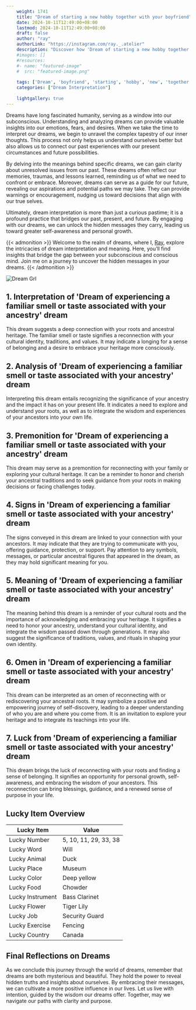 ```yaml
---
    weight: 1741
    title: "Dream of starting a new hobby together with your boyfriend"  # Assuming 'title' column exists
    date: 2024-10-11T12:49:00+08:00
    lastmod: 2024-10-11T12:49:00+08:00
    draft: false
    author: "ray"
    authorLink: "https://instagram.com/ray._.atelier"
    description: "Discover how 'Dream of starting a new hobby together with your boyfriend' can interpret your future and uncover its significant meanings in your life."
    #images: []
    #resources:
    #- name: "featured-image"
    #  src: "featured-image.png"
    
    tags: ['Dream', 'boyfriend', 'starting', 'hobby', 'new', 'together']
    categories: ["Dream Interpretation"]
    
    lightgallery: true
---
```

    
Dreams have long fascinated humanity, serving as a window into our subconscious. Understanding and analyzing dreams can provide valuable insights into our emotions, fears, and desires. When we take the time to interpret our dreams, we begin to unravel the complex tapestry of our inner thoughts. This process not only helps us understand ourselves better but also allows us to connect our past experiences with our present circumstances and future possibilities.

By delving into the meanings behind specific dreams, we can gain clarity about unresolved issues from our past. These dreams often reflect our memories, traumas, and lessons learned, reminding us of what we need to confront or embrace. Moreover, dreams can serve as a guide for our future, revealing our aspirations and potential paths we may take. They can provide warnings or encouragement, nudging us toward decisions that align with our true selves.

Ultimately, dream interpretation is more than just a curious pastime; it is a profound practice that bridges our past, present, and future. By engaging with our dreams, we can unlock the hidden messages they carry, leading us toward greater self-awareness and personal growth.

{{< admonition >}}
Welcome to the realm of dreams, where I, [Ray](https://instagram.com/ray._.atelier), explore the intricacies of dream interpretation and meaning. Here, you’ll find insights that bridge the gap between your subconscious and conscious mind. Join me on a journey to uncover the hidden messages in your dreams.
{{< /admonition >}}

![Dream Grl](https://cdn.pixabay.com/photo/2017/11/02/03/35/gothic-2910057_1280.jpg "Dream Grl")

## 1. Interpretation of 'Dream of experiencing a familiar smell or taste associated with your ancestry' dream
 This dream suggests a deep connection with your roots and ancestral heritage. The familiar smell or taste signifies a reconnection with your cultural identity, traditions, and values. It may indicate a longing for a sense of belonging and a desire to embrace your heritage more consciously.

## 2. Analysis of 'Dream of experiencing a familiar smell or taste associated with your ancestry' dream
 Interpreting this dream entails recognizing the significance of your ancestry and the impact it has on your present life. It indicates a need to explore and understand your roots, as well as to integrate the wisdom and experiences of your ancestors into your own life.

## 3. Premonition for 'Dream of experiencing a familiar smell or taste associated with your ancestry' dream
 This dream may serve as a premonition for reconnecting with your family or exploring your cultural heritage. It can be a reminder to honor and cherish your ancestral traditions and to seek guidance from your roots in making decisions or facing challenges today.

## 4. Signs in 'Dream of experiencing a familiar smell or taste associated with your ancestry' dream
 The signs conveyed in this dream are linked to your connection with your ancestors. It may indicate that they are trying to communicate with you, offering guidance, protection, or support. Pay attention to any symbols, messages, or particular ancestral figures that appeared in the dream, as they may hold significant meaning for you.

## 5. Meaning of 'Dream of experiencing a familiar smell or taste associated with your ancestry' dream
 The meaning behind this dream is a reminder of your cultural roots and the importance of acknowledging and embracing your heritage. It signifies a need to honor your ancestry, understand your cultural identity, and integrate the wisdom passed down through generations. It may also suggest the significance of traditions, values, and rituals in shaping your own identity.

## 6. Omen in 'Dream of experiencing a familiar smell or taste associated with your ancestry' dream
 This dream can be interpreted as an omen of reconnecting with or rediscovering your ancestral roots. It may symbolize a positive and empowering journey of self-discovery, leading to a deeper understanding of who you are and where you come from. It is an invitation to explore your heritage and to integrate its teachings into your life.

## 7. Luck from 'Dream of experiencing a familiar smell or taste associated with your ancestry' dream
 This dream brings the luck of reconnecting with your roots and finding a sense of belonging. It signifies an opportunity for personal growth, self-awareness, and embracing the wisdom of your ancestors. This reconnection can bring blessings, guidance, and a renewed sense of purpose in your life.

## Lucky Item Overview
| Lucky Item          | Value              |
|---------------|--------------------|
| Lucky Number        | 5, 10, 11, 29, 33, 38  |
| Lucky Word          | Will |
| Lucky Animal        | Duck |
| Lucky Place         | Museum     |
| Lucky Color         | Deep yellow     |
| Lucky Food          | Chowder      |
| Lucky Instrument    | Bass Clarinet |
| Lucky Flower        | Tiger Lily    |
| Lucky Job           | Security Guard       |
| Lucky Exercise      | Fencing  |
| Lucky Country       | Canada    |


##  Final Reflections on Dreams

As we conclude this journey through the world of dreams, remember that dreams are both mysterious and beautiful. They hold the power to reveal hidden truths and insights about ourselves. By embracing their messages, we can cultivate a more positive influence in our lives. Let us live with intention, guided by the wisdom our dreams offer. Together, may we navigate our paths with clarity and purpose.
